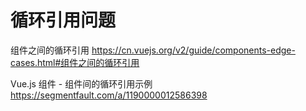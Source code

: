 # 循环引用问题

组件之间的循环引用
https://cn.vuejs.org/v2/guide/components-edge-cases.html#组件之间的循环引用

Vue.js 组件 - 组件间的循环引用示例
https://segmentfault.com/a/1190000012586398
